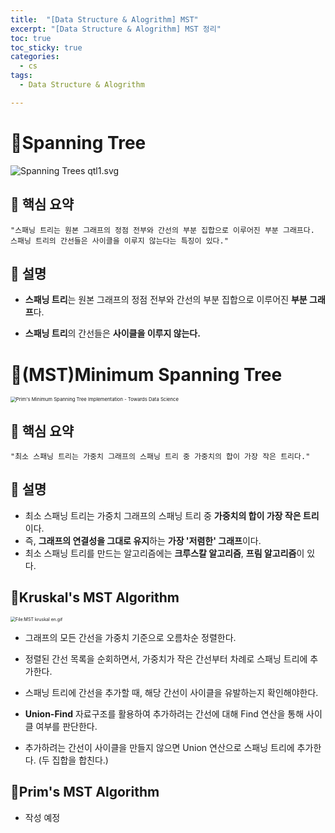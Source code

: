```yaml
---
title:  "[Data Structure & Alogrithm] MST"
excerpt: "[Data Structure & Alogrithm] MST 정리"
toc: true
toc_sticky: true
categories:
  - cs
tags:
  - Data Structure & Alogrithm

---
```


# 📝Spanning Tree

![Spanning Trees qtl1.svg](https://upload.wikimedia.org/wikipedia/commons/thumb/f/fe/Spanning_Trees_qtl1.svg/300px-Spanning_Trees_qtl1.svg.png)

## 📌 핵심 요약

`"스패닝 트리는 원본 그래프의 정점 전부와 간선의 부분 집합으로 이루어진 부분 그래프다. 스패닝 트리의 간선들은 사이클을 이루지 않는다는 특징이 있다."`



## 📌 설명

* **스패닝 트리**는 원본 그래프의 정점 전부와 간선의 부분 집합으로 이루어진 **부분 그래프**다.

* **스패닝 트리**의 간선들은 **사이클을 이루지 않는다.** 

  

# 📝**(MST)Minimum** Spanning Tree

<img src="https://miro.medium.com/max/962/1*RC0NtEiAvMigfjDHSZBa3g.png" alt="Prim's Minimum Spanning Tree Implementation - Towards Data Science" style="zoom:55%;" />

## 📌 핵심 요약

`"최소 스패닝 트리는 가중치 그래프의 스패닝 트리 중 가중치의 합이 가장 작은 트리다."`



## 📌 설명

*  최소 스패닝 트리는 가중치 그래프의 스패닝 트리 중 **가중치의 합이 가장 작은 트리**이다.
*  즉, **그래프의 연결성을 그대로 유지**하는 **가장 '저렴한' 그래프**이다.
* 최소 스패닝 트리를 만드는 알고리즘에는 **크루스칼 알고리즘**, **프림 알고리즘**이 있다.



## 📌**Kruskal's MST Algorithm**

<img src="https://upload.wikimedia.org/wikipedia/commons/thumb/5/5c/MST_kruskal_en.gif/600px-MST_kruskal_en.gif" alt="File:MST kruskal en.gif" style="zoom:50%;" />

* 그래프의 모든 간선을 가중치 기준으로 오름차순 정렬한다.

* 정렬된 간선 목록을 순회하면서, 가중치가 작은 간선부터 차례로 스패닝 트리에 추가한다.

* 스패닝 트리에 간선을 추가할 때, 해당 간선이 사이클을 유발하는지 확인해야한다. 

* **Union-Find** 자료구조를 활용하여 추가하려는 간선에 대해 Find 연산을 통해 사이클 여부를 판단한다.

* 추가하려는 간선이 사이클을 만들지 않으면 Union 연산으로 스패닝 트리에 추가한다. (두 집합을 합친다.) 



## 📌**Prim's MST Algorithm**

* 작성 예정